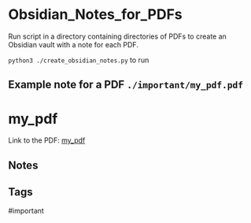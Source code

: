 # Obsidian_Notes_for_PDFs
Run script in a directory containing directories of PDFs to create an Obsidian vault with a note for each PDF.

`python3 ./create_obsidian_notes.py` to run

## Example note for a PDF `./important/my_pdf.pdf`

# my_pdf

Link to the PDF: [my_pdf](file:////path/to/important/my_pdf.pdf)

## Notes


## Tags

#important
